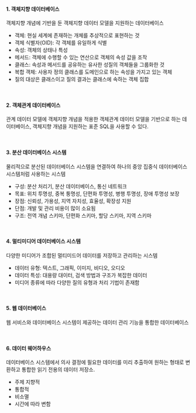 #### 1. 객체지향 데이터베이스

객체지향 개념에 기반을 둔 객체지향 데이터 모델을 지원하는 데이터베이스

- 객체: 현실 세계에 존재하는 개체를 추상적으로 표현하는 것
- 객체 식별자(OID): 각 객체를 유일하게 식별
- 속성: 객체의 상태나 특성
- 메서드: 객체에 수행할 수 있는 연산으로 객체의 속성 값을 조작
- 클래스: 속성과 메서드를 공유하는 유사한 성질의 객체들을 그룹화한 것
- 복합 객체: 사용자 정의 클래스를 도메인으로 하는 속성을 가지고 있는 객체
- 질의 대상은 클래스이고 질의 결과는 클래스에 속하는 객체 집합

<br/>

#### 2. 객체관계 데이터베이스

관계 데이터 모델에 객체지향 개념을 적용한 객체관계 데이터 모델을 기반으로 하는 데이터베이스, 객체지향 개념을 지원하는 표준 SQL을 사용할 수 있다.

<br/>

#### 3. 분산 데이터베이스 시스템

물리적으로 분산된 데이터베이스 시스템을 연결하여 하나의 중앙 집중식 데이터베이스 시스템처럼 사용하는 시스템

- 구성: 분산 처리기, 분산 데이터베이스, 통신 네트워크
- 목표: 위치 투명성, 중복 퉁명성, 단편화 투명성, 병행 투명성, 장애 투명성 보장
- 장점: 신뢰성, 가용성, 지역 자치성, 효율성, 확장성 지원
- 단점: 개발 및 관리 비용이 많이 소요됨
- 구조: 전역 개념 스키마, 단편화 스키마, 할당 스키마, 지역 스키마

<br/>

#### 4. 멀티미디어 데이터베이스 시스템

다양한 미디어가 조합된 멀티미드어 데이터를 저장하고 관리하는 시스템

- 데이터 유형: 텍스트, 그래픽, 이미지, 비디오, 오디오
- 데이터 특성: 대용량 대이터, 검색 방법과 구조가 복잡한 데이터
- 미디어 종류에 따라 다양한 질의 유형과 처리 기법이 존재함

<br/>

#### 5. 웹 데이터베이스

웹 서비스와 데이터베이스 시스템이 제공하는 데이터 관리 기능을 통합한 데이터베이스

<br/>

#### 6. 데이터 웨어하우스

데이터베이스 시스템에서 의사 결정에 필요한 데이터를 미리 추출하여 원하는 형태로 변환하고 통합한 읽기 전용의 데이터 저장소.

- 주제 지향적
- 통합적
- 비소멸
- 시간에 따라 변함
